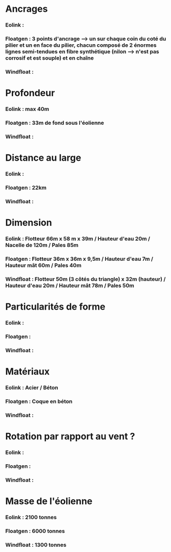 # Ancrages

### Eolink :
### Floatgen : 3 points d'ancrage --> un sur chaque coin du coté du pilier et un en face du pilier, chacun composé de 2 énormes lignes semi-tendues en fibre synthétique (nilon --> n'est pas corrosif et est souple) et en chaîne 
### Windfloat :

# Profondeur

### Eolink : max 40m
### Floatgen : 33m de fond sous l'éolienne
### Windfloat :

# Distance au large

### Eolink : 
### Floatgen : 22km
### Windfloat :

# Dimension

### Eolink : Flotteur 66m x 58 m x 39m / Hauteur d'eau 20m / Nacelle de 120m / Pales 85m 
### Floatgen : Flotteur 36m x 36m x 9,5m / Hauteur d'eau 7m / Hauteur mât 60m / Pales 40m
### Windfloat : Flotteur 50m (3 côtés du triangle) x 32m (hauteur) / Hauteur d'eau 20m / Hauteur mât 78m / Pales 50m

# Particularités de forme

### Eolink :
### Floatgen :
### Windfloat :

# Matériaux

### Eolink : Acier / Béton 
### Floatgen : Coque en béton
### Windfloat :

# Rotation par rapport au vent ?

### Eolink :
### Floatgen :
### Windfloat :

# Masse de l'éolienne 

### Eolink : 2100 tonnes
### Floatgen : 6000 tonnes 
### Windfloat : 1300 tonnes

